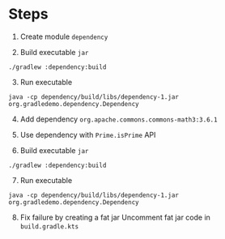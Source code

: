 # Steps

1. Create module `dependency`

2. Build executable `jar`
```shell
./gradlew :dependency:build
```

3. Run executable
```shell
java -cp dependency/build/libs/dependency-1.jar org.gradledemo.dependency.Dependency
```

4. Add dependency `org.apache.commons.commons-math3:3.6.1`

5. Use dependency with `Prime.isPrime` API

6. Build executable `jar`
```shell
./gradlew :dependency:build
```

7. Run executable
```shell
java -cp dependency/build/libs/dependency-1.jar org.gradledemo.dependency.Dependency
```

8. Fix failure by creating a fat jar
Uncomment fat jar code in `build.gradle.kts`
